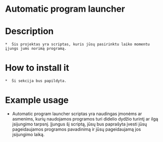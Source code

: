 # Automatic program launcher

# Description

    *  Šis projektas yra scriptas, kuris jūsų pasirinktu laiko momentu įjungs jums norimą programą.

# How to install it

    *  Ši sekcija bus papildyta.

# Example usage
   *  Automatic program launcher scriptas yra naudingas įmonėms ar asmenims, kurių naudojamos            programos turi didelio dydžio turintį ar ilgą įsijungimo tarpsnį. Įjungus šį scriptą, jūsų bus     paprašyta įvesti jūsų pageidaujamos programos pavadinimą ir jūsų pageidaujamą jos įsijungimo       laiką.



